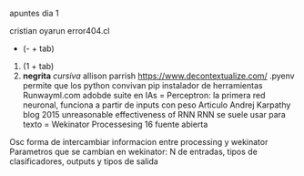 apuntes dia 1  

cristian oyarun error404.cl
-  (- + tab)
1. (1 + tab)
2. **negrita**
*cursiva*
allison parrish https://www.decontextualize.com/
.pyenv permite que los python convivan
pip instalador de herramientas
Runwayml.com adobde suite en IAs
=
Perceptron: la primera red neuronal, funciona a partir de inputs con peso
Articulo Andrej Karpathy blog 2015 unreasonable effectiveness of RNN
RNN se suele usar para texto
=
Wekinator
Processesing 16 fuente abierta

Osc forma de intercambiar informacion entre processing y wekinator
Parametros que se cambian en wekinator: N de entradas, tipos de clasificadores, outputs y tipos de salida
